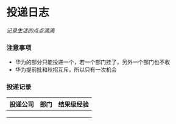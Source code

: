 # 投递日志

*记录生活的点点滴滴*



### 注意事项

- 华为的部分只能投递一个，若一个部门挂了，另外一个部门也不收
- 华为提前批和秋招互斥，所以只有一次机会

### 投递记录

| 投递公司 | 部门 | 结果级经验 |
| -------- | ---- | ---------- |
|          |      |            |
|          |      |            |
|          |      |            |

